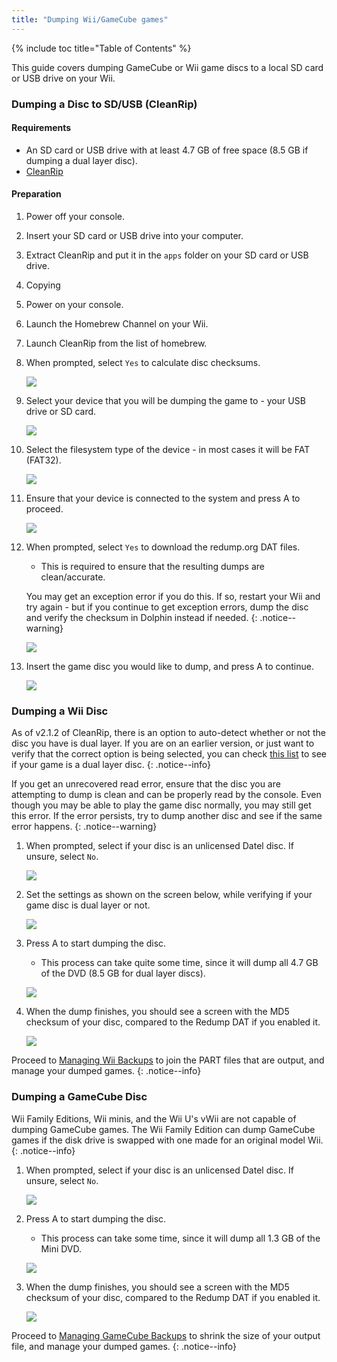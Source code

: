 ```yaml
---
title: "Dumping Wii/GameCube games"
---
```


{% include toc title="Table of Contents" %}

This guide covers dumping GameCube or Wii game discs to a local SD card or USB drive on your Wii.

### Dumping a Disc to SD/USB (CleanRip)

#### Requirements

+ An SD card or USB drive with at least 4.7 GB of free space (8.5 GB if dumping a dual layer disc).
+ [CleanRip](https://oscwii.org/library/app/cleanrip)

#### Preparation

1. Power off your console.
1. Insert your SD card or USB drive into your computer.
1. Extract CleanRip and put it in the `apps` folder on your SD card or USB drive.
1. Copying
1. Power on your console.
1. Launch the Homebrew Channel on your Wii.
1. Launch CleanRip from the list of homebrew.
1. When prompted, select `Yes` to calculate disc checksums.

    ![](/images/homebrew/CleanRip/checksum.png)

1. Select your device that you will be dumping the game to - your USB drive or SD card.

    ![](/images/homebrew/CleanRip/device.png)

1. Select the filesystem type of the device - in most cases it will be FAT (FAT32).

    ![](/images/homebrew/CleanRip/filesystem.png)

1. Ensure that your device is connected to the system and press A to proceed.

    ![](/images/homebrew/CleanRip/insertdevice.png)

1. When prompted, select `Yes` to download the redump.org DAT files.
    + This is required to ensure that the resulting dumps are clean/accurate.

    You may get an exception error if you do this. If so, restart your Wii and try again - but if you continue to get exception errors, dump the disc and verify the checksum in Dolphin instead if needed.
    {: .notice--warning}

    ![](/images/homebrew/CleanRip/redump.png)

1. Insert the game disc you would like to dump, and press A to continue.

    ![](/images/homebrew/CleanRip/insertdisc.png)

### Dumping a Wii Disc

As of v2.1.2 of CleanRip, there is an option to auto-detect whether or not the disc you have is dual layer. If you are on an earlier version, or just want to verify that the correct option is being selected, you can check [this list](https://wiki.dolphin-emu.org/index.php?title=Category:Dual_Layer_Disc_games) to see if your game is a dual layer disc.
{: .notice--info}

If you get an unrecovered read error, ensure that the disc you are attempting to dump is clean and can be properly read by the console. Even though you may be able to play the game disc normally, you may still get this error. If the error persists, try to dump another disc and see if the same error happens.
{: .notice--warning}

1. When prompted, select if your disc is an unlicensed Datel disc. If unsure, select `No`.

    ![](/images/homebrew/CleanRip/dateldisc.png)

1. Set the settings as shown on the screen below, while verifying if your game disc is dual layer or not.

    ![](/images/homebrew/CleanRip/wiisettings.png)

1. Press A to start dumping the disc.
    + This process can take quite some time, since it will dump all 4.7 GB of the DVD (8.5 GB for dual layer discs).

    ![](/images/homebrew/CleanRip/wiiprogress.png)

1. When the dump finishes, you should see a screen with the MD5 checksum of your disc, compared to the Redump DAT if you enabled it.

    ![](/images/homebrew/CleanRip/wiidumpcomplete.png)

Proceed to [Managing Wii Backups](wii-backups) to join the PART files that are output, and manage your dumped games.
{: .notice--info}

### Dumping a GameCube Disc

Wii Family Editions, Wii minis, and the Wii U's vWii are not capable of dumping GameCube games. The Wii Family Edition can dump GameCube games if the disk drive is swapped with one made for an original model Wii.
{: .notice--info}

1. When prompted, select if your disc is an unlicensed Datel disc. If unsure, select `No`.

    ![](/images/homebrew/CleanRip/dateldisc.png)

1. Press A to start dumping the disc.
    + This process can take some time, since it will dump all 1.3 GB of the Mini DVD.

    ![](/images/homebrew/CleanRip/gcprogress.png)

1. When the dump finishes, you should see a screen with the MD5 checksum of your disc, compared to the Redump DAT if you enabled it.

    ![](/images/homebrew/CleanRip/gcdumpcomplete.png)

Proceed to [Managing GameCube Backups](gc-backups) to shrink the size of your output file, and manage your dumped games.
{: .notice--info}
